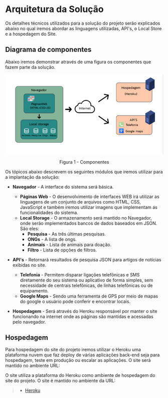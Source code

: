 # Arquitetura da Solução

Os detalhes técnicos utilizados para a solução do projeto serão explicados abaixo 
no qual iremos abordar as linguagens utilizadas, API's, o Local Store e a hospedagem do Site.

## Diagrama de componentes

Abaixo iremos demonstrar através de uma figura os componentes que fazem parte da solução.

![Diagrama de Componentes](img/Figura-1-Componentes.png)
<center>Figura 1 - Componentes</center>

Os tópicos abaixo descrevem os seguintes módulos que iremos utilizar para a implantação da solução:
- **Navegador** - A interface do sistema será básica. 
  - **Páginas Web** - O desenvolvimento de interfaces WEB irá utilizar as linguagens de um conjunto de arquivos como HTML, CSS, JavaScript e também iremos utilizar imagens que implementam as funcionalidades do sistema.
   - **Local Storage** - O armazenamento será mantido no Navegador, onde serão implementados bancos de dados baseados em JSON. São eles: 
     - **Pesquisa** - As três últimas pesquisas.
     - **ONGs** - A lista de ongs.
     - **Animais** - Lista de animais para doação.
     - **Filtro** - Lista de opções de filtros.
 - **API's** - Retornará resultados de pesquisa JSON para artigos de notícias exibidas no site.
     - **Telefonia** - Permitem disparar ligações telefônicas e SMS diretamente do seu sistema ou aplicativo de forma simples, sem necessidade de centrais telefônicas, de linhas telefônicas ou de equipamento.
     - **Google Maps** - Sendo uma ferramenta de GPS por meio de mapas do google o usuário pode conferir e encontrar locais.

 - **Hospedagem** - Será através do Heroku responsável por manter o site funcionando na internet onde as páginas são mantidas e acessadas pelo navegador.

## Hospedagem

Para hospedagem do site do projeto iremos utilizar o Heroku uma plataforma nuvem que faz deploy de várias aplicações back-end seja para hospedagem, teste em produção ou escalar as aplicações. O site será mantido no ambiente URL:

O site utiliza a plataforma do Heroku como ambiente de hospedagem do site do projeto. O site é mantido no ambiente da URL: 

> - [Heroku](https://dashboard.heroku.com/apps)
